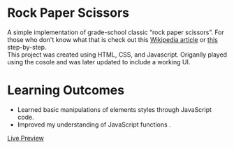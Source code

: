 # Rock Paper Scissors
 A simple implementation of grade-school classic “rock paper scissors”. For those who don't know what that is check out this  [Wikipedia article](https://en.wikipedia.org/wiki/Rock_paper_scissors) or [this](https://www.wikihow.com/Play-Rock,-Paper,-Scissors) step-by-step.  
This project was created using HTML, CSS, and Javascript. Origanlly played using the cosole and was later updated to include a working UI.
# Learning Outcomes
* Learned basic manipulations of elements styles through JavaScript code.
* Improved my understanding of JavaScript functions .  


[Live Preview](https://tanzeb9277.github.io/rock_paper_scissors/)
